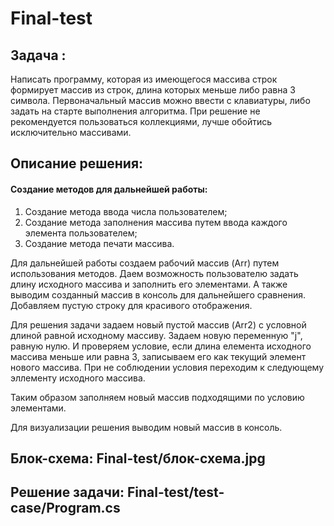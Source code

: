 ﻿# Final-test

## Задача :

Написать программу, которая из имеющегося массива строк формирует массив из строк, длина которых меньше либо равна 3 символа. Первоначальный массив можно ввести с клавиатуры, либо задать на старте выполнения алгоритма. При решение не рекомендуется пользоваться коллекциями, лучше обойтись исключительно массивами.

## Описание решения:

#### Создание методов для дальнейшей работы:
1. Создание метода ввода числа пользователем;
2. Создание метода заполнения массива путем ввода каждого элемента пользователем;
3. Создание метода печати массива.

Для дальнейшей работы создаем рабочий массив (Arr) путем использования методов. Даем возможность пользователю задать длину исходного массива и заполнить его элементами. А также выводим созданный массив в консоль для дальнейшего сравнения. Добавляем пустую строку для красивого отображения.

Для решения задачи задаем новый пустой массив (Arr2) с условной длиной равной исходному массиву. Задаем новую переменную "j", равную нулю. И проверяем условие, если длина елемента исходного массива меньше или равна 3, записываем его как текущий элемент нового массива. При не соблюдении условия переходим к следующему эллементу исходного массива.

Таким образом заполняем новый массив подходящими по условию элементами.

Для визуализации решения выводим новый массив в консоль.

## Блок-схема: Final-test/блок-схема.jpg

## Решение задачи: Final-test/test-case/Program.cs
